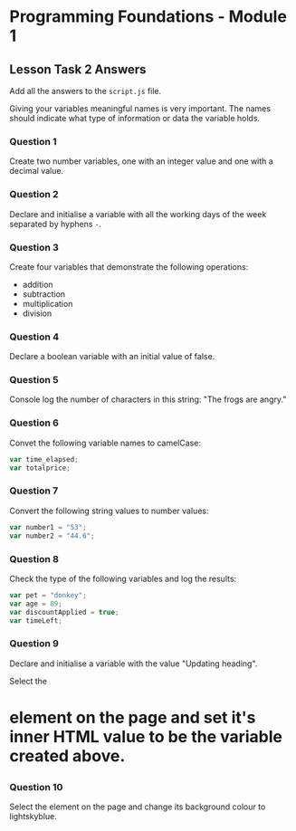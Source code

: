 # Programming Foundations - Module 1

## Lesson Task 2 Answers

Add all the answers to the `script.js` file.

Giving your variables meaningful names is very important. The names should indicate what type of information or data the variable holds.

### Question 1

Create two number variables, one with an integer value and one with a decimal value.

### Question 2

Declare and initialise a variable with all the working days of the week separated by hyphens `-`.

### Question 3

Create four variables that demonstrate the following operations:

-   addition
-   subtraction
-   multiplication
-   division

### Question 4

Declare a boolean variable with an initial value of false.

### Question 5

Console log the number of characters in this string: "The frogs are angry."

### Question 6

Convet the following variable names to camelCase:

```js
var time_elapsed;
var totalprice;
```

### Question 7

Convert the following string values to number values:

```js
var number1 = "53";
var number2 = "44.6";
```

### Question 8

Check the type of the following variables and log the results:

```js
var pet = "donkey";
var age = 89;
var discountApplied = true;
var timeLeft;
```

### Question 9

Declare and initialise a variable with the value "Updating heading".

Select the <h1> element on the page and set it's inner HTML value to be the variable created above.

### Question 10

Select the <body> element on the page and change its background colour to lightskyblue.
